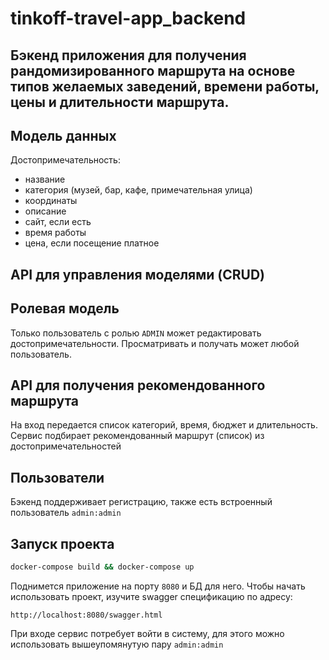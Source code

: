 # tinkoff-travel-app_backend

## Бэкенд приложения для получения рандомизированного маршрута на основе типов желаемых заведений, времени работы, цены и длительности маршрута.

## Модель данных

Достопримечательность:

- название
- категория (музей, бар, кафе, примечательная улица)
- координаты
- описание
- сайт, если есть
- время работы
- цена, если посещение платное

## API для управления моделями (CRUD)

## Ролевая модель

Только пользователь с ролью `ADMIN` может редактировать достопримечательности.
Просматривать и получать может любой пользователь.

## API для получения рекомендованного маршрута

На вход передается список категорий, время, бюджет и длительность.
Сервис подбирает рекомендованный маршрут (список) из достопримечательностей

## Пользователи

Бэкенд поддерживает регистрацию, также есть встроенный пользователь `admin:admin`

## Запуск проекта

```cmd
docker-compose build && docker-compose up
```

Поднимется приложение на порту `8080` и БД для него. Чтобы начать использовать проект, изучите swagger спецификацию по
адресу:

```url
http://localhost:8080/swagger.html
```

При входе сервис потребует войти в систему, для этого можно использовать вышеупомянутую пару `admin:admin`
